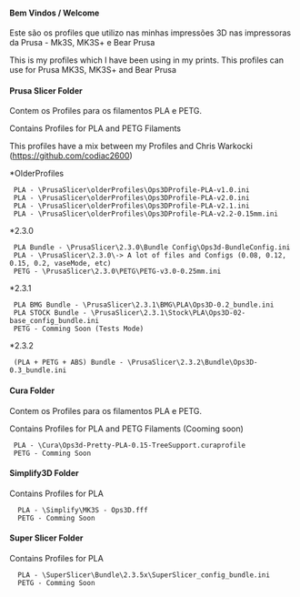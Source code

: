 #### Bem Vindos / Welcome ####

Este são os profiles que utilizo nas minhas impressões 3D nas impressoras da Prusa - Mk3S, MK3S+ e Bear Prusa

This is my profiles which I have been using in my prints. This profiles can use for Prusa MK3S, MK3S+ and Bear Prusa

#### Prusa Slicer Folder ####

Contem os Profiles para os filamentos PLA e PETG.

Contains Profiles for PLA and PETG Filaments

This profiles have a mix between my Profiles and Chris Warkocki (https://github.com/codiac2600)

*OlderProfiles
 ```
  PLA - \PrusaSlicer\olderProfiles\Ops3DProfile-PLA-v1.0.ini
  PLA - \PrusaSlicer\olderProfiles\Ops3DProfile-PLA-v2.0.ini
  PLA - \PrusaSlicer\olderProfiles\Ops3DProfile-PLA-v2.1.ini
  PLA - \PrusaSlicer\olderProfiles\Ops3DProfile-PLA-v2.2-0.15mm.ini
 ```

*2.3.0
 ```
  PLA Bundle - \PrusaSlicer\2.3.0\Bundle Config\Ops3d-BundleConfig.ini
  PLA - \PrusaSlicer\2.3.0\-> A lot of files and Configs (0.08, 0.12, 0.15, 0.2, vaseMode, etc)
  PETG - \PrusaSlicer\2.3.0\PETG\PETG-v3.0-0.25mm.ini
 ```

*2.3.1
 ```
  PLA BMG Bundle - \PrusaSlicer\2.3.1\BMG\PLA\Ops3D-0.2_bundle.ini
  PLA STOCK Bundle - \PrusaSlicer\2.3.1\Stock\PLA\Ops3D-02-base_config_bundle.ini
  PETG - Comming Soon (Tests Mode)
 ```

*2.3.2
 ```
  (PLA + PETG + ABS) Bundle - \PrusaSlicer\2.3.2\Bundle\Ops3D-0.3_bundle.ini
 ```


#### Cura Folder ####

Contem os Profiles para os filamentos PLA e PETG.

Contains Profiles for PLA and PETG Filaments (Cooming soon)

 ```
  PLA - \Cura\Ops3d-Pretty-PLA-0.15-TreeSupport.curaprofile
  PETG - Comming Soon
 ```


#### Simplify3D Folder ####

Contains Profiles for PLA

```
  PLA - \Simplify\MK3S - Ops3D.fff
  PETG - Comming Soon
```


#### Super Slicer Folder ####

Contains Profiles for PLA

```
  PLA - \SuperSlicer\Bundle\2.3.5x\SuperSlicer_config_bundle.ini
  PETG - Comming Soon
```

